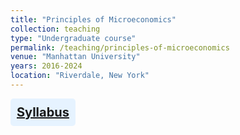 ```yaml
---
title: "Principles of Microeconomics"
collection: teaching
type: "Undergraduate course"
permalink: /teaching/principles-of-microeconomics
venue: "Manhattan University"
years: 2016-2024
location: "Riverdale, New York"
---
```

<!-- Google tag (gtag.js) -->
<script async src="https://www.googletagmanager.com/gtag/js?id=G-Q95WSVMDNZ"></script>
<script>
  window.dataLayer = window.dataLayer || [];
  function gtag(){dataLayer.push(arguments);}
  gtag('js', new Date());

  gtag('config', 'G-Q95WSVMDNZ');
</script>


<div style="background-color: #e6f3ff; padding: 10px; padding-left:10px; border-radius: 5px; text-align: center; font-weight: bold; font-size: 20px; color = #003366; display: inline-block;"> 
<a href="http://jimegon.github.io/files\González-Ramírez_Econ203_5_Fall_2024_Syllabus.pdf" target="_blank">Syllabus</a> 
</div>

